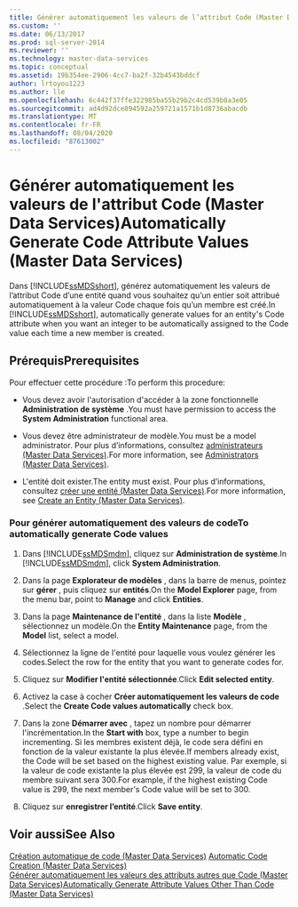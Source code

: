 ```yaml
---
title: Générer automatiquement les valeurs de l’attribut Code (Master Data Services) | Microsoft Docs
ms.custom: ''
ms.date: 06/13/2017
ms.prod: sql-server-2014
ms.reviewer: ''
ms.technology: master-data-services
ms.topic: conceptual
ms.assetid: 19b354ee-2906-4cc7-ba2f-32b4543bddcf
author: lrtoyou1223
ms.author: lle
ms.openlocfilehash: 6c442f37ffe322985ba55b29b2c4cd539b8a3e05
ms.sourcegitcommit: ad4d92dce894592a259721a1571b1d8736abacdb
ms.translationtype: MT
ms.contentlocale: fr-FR
ms.lasthandoff: 08/04/2020
ms.locfileid: "87613002"
---
```

# <a name="automatically-generate-code-attribute-values-master-data-services"></a><span data-ttu-id="46547-102">Générer automatiquement les valeurs de l'attribut Code (Master Data Services)</span><span class="sxs-lookup"><span data-stu-id="46547-102">Automatically Generate Code Attribute Values (Master Data Services)</span></span>
  <span data-ttu-id="46547-103">Dans [!INCLUDE[ssMDSshort](../includes/ssmdsshort-md.md)], générez automatiquement les valeurs de l’attribut Code d’une entité quand vous souhaitez qu’un entier soit attribué automatiquement à la valeur Code chaque fois qu’un membre est créé.</span><span class="sxs-lookup"><span data-stu-id="46547-103">In [!INCLUDE[ssMDSshort](../includes/ssmdsshort-md.md)], automatically generate values for an entity's Code attribute when you want an integer to be automatically assigned to the Code value each time a new member is created.</span></span>  
  
## <a name="prerequisites"></a><span data-ttu-id="46547-104">Prérequis</span><span class="sxs-lookup"><span data-stu-id="46547-104">Prerequisites</span></span>  
 <span data-ttu-id="46547-105">Pour effectuer cette procédure :</span><span class="sxs-lookup"><span data-stu-id="46547-105">To perform this procedure:</span></span>  
  
-   <span data-ttu-id="46547-106">Vous devez avoir l'autorisation d'accéder à la zone fonctionnelle **Administration de système** .</span><span class="sxs-lookup"><span data-stu-id="46547-106">You must have permission to access the **System Administration** functional area.</span></span>  
  
-   <span data-ttu-id="46547-107">Vous devez être administrateur de modèle.</span><span class="sxs-lookup"><span data-stu-id="46547-107">You must be a model administrator.</span></span> <span data-ttu-id="46547-108">Pour plus d’informations, consultez [administrateurs &#40;Master Data Services&#41;](administrators-master-data-services.md).</span><span class="sxs-lookup"><span data-stu-id="46547-108">For more information, see [Administrators &#40;Master Data Services&#41;](administrators-master-data-services.md).</span></span>  
  
-   <span data-ttu-id="46547-109">L'entité doit exister.</span><span class="sxs-lookup"><span data-stu-id="46547-109">The entity must exist.</span></span> <span data-ttu-id="46547-110">Pour plus d’informations, consultez [créer une entité &#40;Master Data Services&#41;](../../2014/master-data-services/create-an-entity-master-data-services.md).</span><span class="sxs-lookup"><span data-stu-id="46547-110">For more information, see [Create an Entity &#40;Master Data Services&#41;](../../2014/master-data-services/create-an-entity-master-data-services.md).</span></span>  
  
### <a name="to-automatically-generate-code-values"></a><span data-ttu-id="46547-111">Pour générer automatiquement des valeurs de code</span><span class="sxs-lookup"><span data-stu-id="46547-111">To automatically generate Code values</span></span>  
  
1.  <span data-ttu-id="46547-112">Dans [!INCLUDE[ssMDSmdm](../includes/ssmdsmdm-md.md)], cliquez sur **Administration de système**.</span><span class="sxs-lookup"><span data-stu-id="46547-112">In [!INCLUDE[ssMDSmdm](../includes/ssmdsmdm-md.md)], click **System Administration**.</span></span>  
  
2.  <span data-ttu-id="46547-113">Dans la page **Explorateur de modèles** , dans la barre de menus, pointez sur **gérer** , puis cliquez sur **entités**.</span><span class="sxs-lookup"><span data-stu-id="46547-113">On the **Model Explorer** page, from the menu bar, point to **Manage** and click **Entities**.</span></span>  
  
3.  <span data-ttu-id="46547-114">Dans la page **Maintenance de l'entité** , dans la liste **Modèle** , sélectionnez un modèle.</span><span class="sxs-lookup"><span data-stu-id="46547-114">On the **Entity Maintenance** page, from the **Model** list, select a model.</span></span>  
  
4.  <span data-ttu-id="46547-115">Sélectionnez la ligne de l'entité pour laquelle vous voulez générer les codes.</span><span class="sxs-lookup"><span data-stu-id="46547-115">Select the row for the entity that you want to generate codes for.</span></span>  
  
5.  <span data-ttu-id="46547-116">Cliquez sur **Modifier l'entité sélectionnée**.</span><span class="sxs-lookup"><span data-stu-id="46547-116">Click **Edit selected entity**.</span></span>  
  
6.  <span data-ttu-id="46547-117">Activez la case à cocher **Créer automatiquement les valeurs de code** .</span><span class="sxs-lookup"><span data-stu-id="46547-117">Select the **Create Code values automatically** check box.</span></span>  
  
7.  <span data-ttu-id="46547-118">Dans la zone **Démarrer avec** , tapez un nombre pour démarrer l'incrémentation.</span><span class="sxs-lookup"><span data-stu-id="46547-118">In the **Start with** box, type a number to begin incrementing.</span></span> <span data-ttu-id="46547-119">Si les membres existent déjà, le code sera défini en fonction de la valeur existante la plus élevée.</span><span class="sxs-lookup"><span data-stu-id="46547-119">If members already exist, the Code will be set based on the highest existing value.</span></span> <span data-ttu-id="46547-120">Par exemple, si la valeur de code existante la plus élevée est 299, la valeur de code du membre suivant sera 300.</span><span class="sxs-lookup"><span data-stu-id="46547-120">For example, if the highest existing Code value is 299, the next member's Code value will be set to 300.</span></span>  
  
8.  <span data-ttu-id="46547-121">Cliquez sur **enregistrer l’entité**.</span><span class="sxs-lookup"><span data-stu-id="46547-121">Click **Save entity**.</span></span>  
  
## <a name="see-also"></a><span data-ttu-id="46547-122">Voir aussi</span><span class="sxs-lookup"><span data-stu-id="46547-122">See Also</span></span>  
 <span data-ttu-id="46547-123">[Création automatique de code &#40;Master Data Services&#41;](../../2014/master-data-services/automatic-code-creation-master-data-services.md) </span><span class="sxs-lookup"><span data-stu-id="46547-123">[Automatic Code Creation &#40;Master Data Services&#41;](../../2014/master-data-services/automatic-code-creation-master-data-services.md) </span></span>  
 [<span data-ttu-id="46547-124">Générer automatiquement les valeurs des attributs autres que Code &#40;Master Data Services&#41;</span><span class="sxs-lookup"><span data-stu-id="46547-124">Automatically Generate Attribute Values Other Than Code &#40;Master Data Services&#41;</span></span>](../../2014/master-data-services/automatically-generate-attribute-values-other-than-code-master-data-services.md)  
  
  
